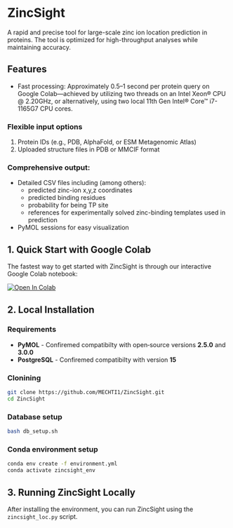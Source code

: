 ZincSight
=========

A rapid and precise tool for large-scale zinc ion location prediction in proteins. The tool is optimized for high-throughput analyses while maintaining accuracy.

## Features

- Fast processing: Approximately 0.5–1 second per protein query on Google Colab—achieved by utilizing two threads on an Intel Xeon® CPU @ 2.20GHz, or alternatively, using two local 11th Gen Intel® Core™ i7-1165G7 CPU cores.
### Flexible input options
1. Protein IDs (e.g., PDB, AlphaFold, or ESM Metagenomic Atlas) 
2. Uploaded structure files in PDB or MMCIF format

### Comprehensive output:
  - Detailed CSV files including (among others):
    * predicted zinc-ion x,y,z coordinates
    * predicted binding residues
    * probability for being TP site
    * references for experimentally solved zinc-binding templates used in prediction
  - PyMOL sessions for easy visualization

## 1. Quick Start with Google Colab
The fastest way to get started with ZincSight is through our interactive Google Colab notebook:

[![Open In Colab](https://colab.research.google.com/assets/colab-badge.svg)](https://colab.research.google.com/github/MECHTI1/ZincSight/blob/master/ZincSight.ipynb)

## 2. Local Installation
### Requirements
- **PyMOL** - Confiremed compatibilty with open‐source versions **2.5.0** and **3.0.0**
- **PostgreSQL** - Confiremed compatibilty with version **15**


### Clonining
```bash
git clone https://github.com/MECHTI1/ZincSight.git
cd ZincSight
```
### Database setup
```bash
bash db_setup.sh
```
### Conda environment setup
```bash
conda env create -f environment.yml
conda activate zincsight_env
```

## 3. Running ZincSight Locally

After installing the environment, you can run ZincSight using the `zincsight_loc.py` script.

